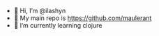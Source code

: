 - 👋 Hi, I’m @ilashyn
- 👀 My main repo is https://github.com/maulerant
- 🌱 I’m currently learning clojure

<!---
- 💞️ I’m looking to collaborate on ...
- 📫 How to reach me ...
- ⚡ Fun fact: ...
--->
<!---
ilashyn/ilashyn is a ✨ special ✨ repository because its `README.md` (this file) appears on your GitHub profile.
You can click the Preview link to take a look at your changes.
--->
